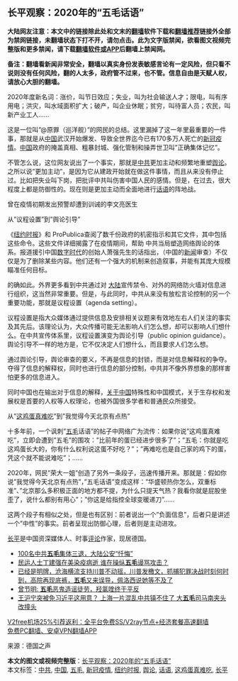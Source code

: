  <h2>长平观察：2020年的“五毛话语”</h2> <p class="notice"><b>大陆网友注意：本文中的链接除此处和文末的<a href="https://github.com/bannedbook/fanqiang" >翻墙</a>软件下载和<a href="https://github.com/killgcd/justmysocks/blob/master/README.md">翻墙推荐</a>链接外全部为禁网链接，未翻墙状态下打不开，请勿点击。此为文字版禁闻，欲看图文视频完整版和更多禁闻，请下载<a href="https://github.com/bannedbook/fanqiang">翻墙软件或APP</a>后翻墙上禁闻网。</p><p>备注：翻墙看新闻非常安全，翻墙以真实身份发表敏感言论有一定风险，但只看不说则没有任何风险，翻的人太多，政府管不过来，也不管。信息自由是天赋人权，请放心大胆的翻墙。</b></p>  <div class="entry"> <p>2020年度新名词：涨价，叫节日效应；失业，叫为社会输送人才；限电，叫有序用电；洪灾，叫水域面积扩大；破产，叫企业休眠；贫穷，叫待富人员；农民，叫新产业工人……</p> <p>这是一位叫&#8221;@原罪（巡洋舰）&#8221;的网民的总结。这里漏掉了这一年里最重要的一件事，那就是从<span class='wp_keywordlink_affiliate'><a href="https://www.bannedbook.org/" title="中国" target="_blank">中国</a></span>武汉开始爆发、导致全世界迄今已有170多万人死亡的<a href="https://www.bannedbook.org/bnews/tag/%e6%96%b0%e5%86%a0%e7%96%ab%e6%83%85/" class="st_tag internal_tag" rel="tag" title="标签 新冠疫情 下的日志">新冠疫情</a>。<a href="https://www.bannedbook.org/bnews/tag/%E4%B8%AD%E5%9B%BD/" class="st_tag internal_tag" rel="tag" title="标签 中国 下的日志">中国</a>政府的掩盖真相、粗暴封城、强化管制和操弄世卫叫&#8221;正确集体记忆&#8221;。</p> <p>不管怎么说，这位网友说出了一个事实，那就是<a href="https://www.bannedbook.org/bnews/tag/%e4%b8%ad%e5%85%b1/" class="st_tag internal_tag" rel="tag" title="标签 中共 下的日志">中共</a>更加主动和频繁地重塑<a href="https://www.bannedbook.org/bnews/tag/%E8%88%86%E8%AE%BA/" class="st_tag internal_tag" rel="tag" title="标签 舆论 下的日志">舆论</a>。之所以说&#8221;更加主动&#8221;，是因为它从建政开始就在做这件事情，而且从来没有停止过。比如把失业叫下岗，把批评中共叫伤害中国人民的感情。但是，在过去，很大程度上都是防御性的。现在则是更加主动而全面地进行<a href="https://www.bannedbook.org/bnews/tag/%E8%AF%9D%E8%AF%AD/" class="st_tag internal_tag" rel="tag" title="标签 话语 下的日志">话语</a>的阵地战。</p> <p>曾在疫情初期发出预警却遭到训诫的李文亮医生</p>  <p>从&#8221;议程设置&#8221;到&#8221;舆论引导&#8221;</p> <p>《<a href="https://www.bannedbook.org/bnews/tag/%e7%ba%bd%e7%ba%a6%e6%97%b6%e6%8a%a5/" class="st_tag internal_tag" rel="tag" title="标签 纽约时报 下的日志">纽约时报</a>》和 ProPublica查阅了数千份政府的机密指示和其它文件，其中包括这些命令。这些文件详细揭露了在疫情期间，帮助 中共当局塑造网络舆论的体系。报道援引中国<span class='wp_keywordlink_affiliate'><a href="https://chinadigitaltimes.net/chinese/" title="中国数字时代" target="_blank">数字时代</a></span>的创始人萧强先生的话指出，（中国的<span class='wp_keywordlink_affiliate'><a href="https://www.bannedbook.org/" title="新闻">新闻</a></span>审查）不仅仅是为了删除某些内容。他们还有一个强大的机制来创造叙事，并能有其庞大规模瞄准任何目标。</p> <p>的确如此。外界更多看到中共通过对 <span class='wp_keywordlink_affiliate'><a href="https://www.bannedbook.org/" title="大陆" target="_blank">大陆</a></span>宣传禁令、对外的网络防火墙对信息进行组织，这当然非常重要。但是，与此同时，中共从来没有放松言论控制的另一个重要功能，那就是议程设置（agenda setting）。</p> <p>议程设置是指大众媒体通过提供信息及安排相关议题来有效地左右人们关注的事实及其先后。该理论认为，大众传播可能无法影响人们怎么想，却可以影响人们想什么。在中共宣传体系里，议程设置演变为舆论引导（public opinion guidance）。舆论引导不一样的地方是，它不仅决定人们想什么，而且要求人们怎么想。</p>  <p>通过舆论引导，舆论审查的要义，不再是信息的封锁，而是对信息解释权的争夺。夺得了信息的解释权，同时也进行信息的部分控制，中共并不像外界想象的那样害怕更多的信息进入。</p> <p>同时中国也在输出对于信息的解释，<span class='wp_keywordlink'><a href="https://www.bannedbook.org/forum2/topic19.html" title="关于中国的一百个常识" target="_blank">关于中国</a></span>特殊性和中国模式，关于生存权和发展权是首要的人权等人权理论，也被外国很多学者和普通民众所接受。</p> <p>从&#8221;<a href="https://www.bannedbook.org/bnews/tag/%e8%bf%99%e9%b8%a1%e8%9b%8b%e7%9c%9f%e9%9a%be%e5%90%83/" class="st_tag internal_tag" rel="tag" title="标签 这鸡蛋真难吃 下的日志">这鸡蛋真难吃</a>&#8221;到&#8221;我觉得今天北京有点热&#8221;</p> <p>十多年前，一个讽刺&#8221;<a href="https://www.bannedbook.org/bnews/tag/%e4%ba%94%e6%af%9b/" class="st_tag internal_tag" rel="tag" title="标签 五毛 下的日志">五毛</a>话语&#8221;的帖子中网络广为流传：如果你说&#8221;这鸡蛋真难吃&#8221;，立即会遭到&#8221;五毛&#8221;的围攻：&#8221;比前年的蛋已经进步很多了&#8221;；&#8221;五毛：你就是吃这鸡蛋长大的，你有什么权利说这蛋不好吃？&#8221;；&#8221;再难吃也是自己家的鸡下的蛋，凭这个就不能说难吃&#8221;；……</p>  <p>2020年，网民&#8221;荣大一姐&#8221;创造了另外一条段子，迅速传播开来。那就是：假如你说&#8221;我觉得今天北京有点热&#8221;，&#8221;五毛话语&#8221;变成这样：&#8221;华盛顿热你怎么，双重标准&#8221;、&#8221;北京那么多积极正面的地方都不提，为什么只提天气热？我看你就是屁股坐歪了，说什么都别有用心&#8221;；&#8221;你这是给指控全球变暖递刀&#8221;……</p> <p>这两个段子有相似之处，但是也有区别：前者说出一个&#8221;负面信息&#8221;，后者只是讲述一个&#8221;中性&#8221;的事实。前者呈现出防御心理，后者则是主动进攻。</p> <p><a href="https://www.bannedbook.org/bnews/tag/%e9%95%bf%e5%b9%b3/" class="st_tag internal_tag" rel="tag" title="标签 长平 下的日志">长平</a>是中国资深媒体人、时事<span class='wp_keywordlink_affiliate'><a href="https://www.bannedbook.org/bnews/comments/" title="新闻评论" target="_blank">评论</a></span>作家，现居德国。</p> <ul class='op-related-articles' title='相关阅读'> <li><a href='https://www.bannedbook.org/bnews/bannedvideo/20201227/1455579.html' target='_blank'>100名中共<b>五毛</b>集体三退，大陆公安“忏悔”</a></li> <li><a href='https://www.bannedbook.org/bnews/cnnews/20201226/1455461.html' target='_blank'>民运人士丁建强在美染疫病逝 谁在操纵<b>五毛</b>谩骂攻击？</a></li> <li><a href='https://www.bannedbook.org/bnews/bannedvideo/20201225/1454461.html' target='_blank'>已经是明牌，沧海横流支持川普不动摇，川普发檄文，抓捕犯罪决战时刻何时到，高院再现底裤，<b>五毛</b>又来误导，佩洛西说她等不及了</a></li> <li><a href='https://www.bannedbook.org/bnews/ssgc/20201217/1449593.html' target='_blank'>曾节明: <b>五毛</b>恶鬼造谣徒劳，羟氯喹终于平反</a></li> <li><a href='https://www.bannedbook.org/bnews/topimagenews/20201124/1435891.html' target='_blank'>王沪宁突被免习近平这用意？ 上海一片混乱中共镇不住了 大<b>五毛</b>司马南夹头改撞头</a></li> </ul> <p class="texttj"> <a href="https://www.bannedbook.org/forum23/topic22702.html" target="_blank">V2free机场25%引荐返利：全平台免费SS/V2ray节点+经济套餐高速翻墙</a><br/> <a href="https://github.com/bannedbook/fanqiang/wiki/%E7%A6%81%E9%97%BB%E7%BD%91%E5%AE%89%E5%8D%93%E7%BF%BB%E5%A2%99%E6%96%B0%E9%97%BBAPP" target="_blank">免费PC翻墙、安卓VPN翻墙APP</a></p><p> 来源：德国之声 </p> <a name='sharetosocial'></a>       <div><b>本文的图文或视频完整版</b>：<a href='https://www.bannedbook.org/bnews/comments/20201227/1455762.html'>长平观察：2020年的“五毛话语”</a></div>  </div><!--END ENTRY--> <div class="postfooter"> <div>本文标签：<a href="https://www.bannedbook.org/bnews/tag/%e4%b8%ad%e5%85%b1/" rel="tag">中共</a>, <a href="https://www.bannedbook.org/bnews/tag/%E4%B8%AD%E5%9B%BD/" rel="tag">中国</a>, <a href="https://www.bannedbook.org/bnews/tag/%e4%ba%94%e6%af%9b/" rel="tag">五毛</a>, <a href="https://www.bannedbook.org/bnews/tag/%e6%96%b0%e5%86%a0%e7%96%ab%e6%83%85/" rel="tag">新冠疫情</a>, <a href="https://www.bannedbook.org/bnews/tag/%e7%ba%bd%e7%ba%a6%e6%97%b6%e6%8a%a5/" rel="tag">纽约时报</a>, <a href="https://www.bannedbook.org/bnews/tag/%E8%88%86%E8%AE%BA/" rel="tag">舆论</a>, <a href="https://www.bannedbook.org/bnews/tag/%E8%AF%9D%E8%AF%AD/" rel="tag">话语</a>, <a href="https://www.bannedbook.org/bnews/tag/%e8%bf%99%e9%b8%a1%e8%9b%8b%e7%9c%9f%e9%9a%be%e5%90%83/" rel="tag">这鸡蛋真难吃</a>, <a href="https://www.bannedbook.org/bnews/tag/%e9%95%bf%e5%b9%b3/" rel="tag">长平</a></div>  </div><!--END POSTFOOTER--> 